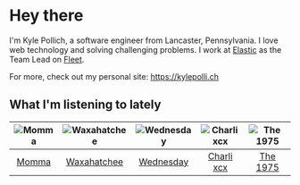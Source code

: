 # Hey there


I'm Kyle Pollich, a software engineer from Lancaster, Pennsylvania. I love web technology and solving challenging problems.
I work at [Elastic](https://www.elastic.co/) as the Team Lead on [Fleet](https://www.elastic.co/guide/en/fleet/current/fleet-overview.html).

For more, check out my personal site: https://kylepolli.ch

## What I'm listening to lately

<!-- begin artists -->
  |![Momma](https://i.scdn.co/image/ab6761610000f1781079525c9132bc6a8bd1e833)|![Waxahatchee](https://i.scdn.co/image/ab6761610000f178909fb4e2a0d9c0f880174263)|![Wednesday](https://i.scdn.co/image/ab6761610000f178cbf22720296d758d8b373a85)|![Charli xcx](https://i.scdn.co/image/ab6761610000f178936885667ef44c306483c838)|![The 1975](https://i.scdn.co/image/ab6761610000f1780c6e752cbb1e6d1416970f5a)|
  |:---:|:---:|:---:|:---:|:---:|
  |[Momma](https://open.spotify.com/artist/5Wj0an60VgRckYV9zlDe1e)|[Waxahatchee](https://open.spotify.com/artist/5IWCU0V9evBlW4gIeGY4zF)|[Wednesday](https://open.spotify.com/artist/4j7DrazfBZLLD0OrVoAtEe)|[Charli xcx](https://open.spotify.com/artist/25uiPmTg16RbhZWAqwLBy5)|[The 1975](https://open.spotify.com/artist/3mIj9lX2MWuHmhNCA7LSCW)|
<!-- end artists -->
